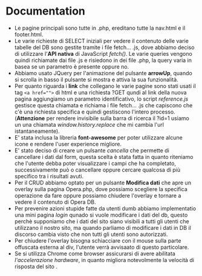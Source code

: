 # Documentation

- Le pagine principali sono tutte in .php, ereditano tutte la nav.html e il footer.html.
- Le varie richieste di SELECT iniziali per vedere il contenuto delle varie tabelle del DB sono gestite tramite i file fetch... .js, dove abbiamo deciso di utilizzare l'**API nativa** di JavaScript *fetch()*.  Le varie queries vengono quindi richiamate dai file .js e risiedono in dei file .php, la query varia in basea se un parametro è presente oppure no.
- Abbiamo usato JQuery per l'animazione del pulsante **arrowUp**, quando si scrolla in basso il pulsante si mostra e attiva la sua funzionalità.
- Per quanto riguarda i **link** che collegano le varie pagine sono stati usati il tag `<a href="">` di html e una richiesta ?GET qundi al link della nuova pagina aggiungiamo un parametro identificativo, lo script *reference.js* gestisce questa chiamata e richiama i file fetch... .js che capiscono che c'è una richiesta specifica e quindi gestiscono l'intero processo.(**Attenzione** per rendere invisibile sulla barra di ricerca il ?id=1 usiamo un una chiamata *window.history.replace* che mi cambia l'url istantaneamente).
- E' stata  inclusa la libreria **font-awesome** per poter utilizzare alcune icone e rendere l'user experience migliore.
- E' stato deciso di creare un pulsante *cancella* che permette di cancellare i dati dal form, questa scelta è stata fatta in quanto riteniamo che l'utente debba poter visualizzare i campi che ha completato, successivamente può o cancellare oppure cercare qualcosa di più specifico tra i risultati avuti.
- Per il CRUD abbiamo optato per un pulsante **Modifica dati** che apre un overlay sulla pagina Opera.php, dove possiamo scegliere la specifica operazione da fare oppure possiamo chiudere l'overlay e tornare a vedere il contenuto di Opera DB.
- Per prevenire azioni stupide fatte da utenti dumb abbiamo implementatio una mini pagina *login* qunado si vuole modificare i dati del db, questo perchè supponiamo che i dati del sito siano visibili a tutti gli utenti che utilizzano il nostro sito, ma quando parliamo di modificare i dati in DB il discorso cambia visto che non tutti gli utenti sono autorizzati.
- Per chiudere l'overlay bisogna schiacciare con il mouse sulla parte offuscata esterna al div, l'utente verrà avvisaato di questo particolare.
- Se si utilizza Chrome come browser assicurarsi di avere abilitata *l'accelerazione hardware*, in quanto migliora notevolmente la velocità di risposta del sito .

